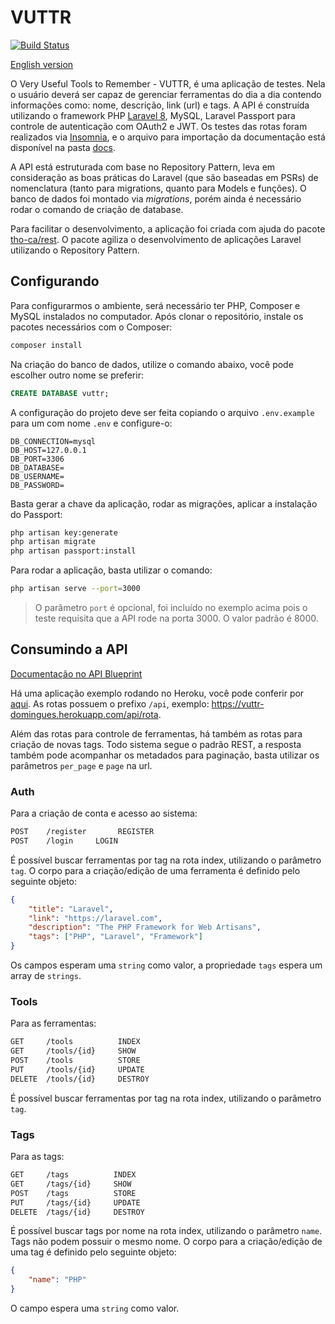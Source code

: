 # VUTTR

[![Build Status](https://travis-ci.com/caiodomingues/vuttr-backend.svg?branch=master)](https://travis-ci.com/caiodomingues/vuttr-backend)

[English version](README-en.md)

O Very Useful Tools to Remember - VUTTR, é uma aplicação de testes. Nela o usuário deverá ser capaz de gerenciar ferramentas do dia a dia contendo informações como: nome, descrição, link (url) e tags. A API é construída utilizando o framework PHP [Laravel 8](https://laravel.com), MySQL, Laravel Passport para controle de autenticação com OAuth2 e JWT. Os testes das rotas foram realizados via [Insomnia](https://insomnia.rest/), e o arquivo para importação da documentação está disponível na pasta [docs](docs).

A API está estruturada com base no Repository Pattern, leva em consideração as boas práticas do Laravel (que são baseadas em PSRs) de nomenclatura (tanto para migrations, quanto para Models e funções). O banco de dados foi montado via _migrations_, porém ainda é necessário rodar o comando de criação de database.

Para facilitar o desenvolvimento, a aplicação foi criada com ajuda do pacote [tho-ca/rest](https://github.com/tho-ca/rest). O pacote agiliza o desenvolvimento de aplicações Laravel utilizando o Repository Pattern.

## Configurando

Para configurarmos o ambiente, será necessário ter PHP, Composer e MySQL instalados no computador. Após clonar o repositório, instale os pacotes necessários com o Composer:

```bash
composer install
```

Na criação do banco de dados, utilize o comando abaixo, você pode escolher outro nome se preferir:

```sql
CREATE DATABASE vuttr;
```

A configuração do projeto deve ser feita copiando o arquivo `.env.example` para um com nome `.env` e configure-o:

```env
DB_CONNECTION=mysql
DB_HOST=127.0.0.1
DB_PORT=3306
DB_DATABASE=
DB_USERNAME=
DB_PASSWORD=
```

Basta gerar a chave da aplicação, rodar as migrações, aplicar a instalação do Passport:

```bash
php artisan key:generate
php artisan migrate
php artisan passport:install
```

Para rodar a aplicação, basta utilizar o comando:

```bash
php artisan serve --port=3000
```

> O parâmetro `port` é opcional, foi incluído no exemplo acima pois o teste requisita que a API rode na porta 3000. O valor padrão é 8000.

## Consumindo a API

[Documentação no API Blueprint](https://caiodomingues.docs.apiary.io/#)

Há uma aplicação exemplo rodando no Heroku, você pode conferir por [aqui](https://vuttr-domingues.herokuapp.com/). As rotas possuem o prefixo `/api`, exemplo: https://vuttr-domingues.herokuapp.com/api/rota.

Além das rotas para controle de ferramentas, há também as rotas para criação de novas tags. Todo sistema segue o padrão REST, a resposta também pode acompanhar os metadados para paginação, basta utilizar os parâmetros `per_page` e `page` na url.

### Auth

Para a criação de conta e acesso ao sistema:

```bash
POST    /register       REGISTER
POST    /login     LOGIN
```

É possível buscar ferramentas por tag na rota index, utilizando o parâmetro `tag`. O corpo para a criação/edição de uma ferramenta é definido pelo seguinte objeto:

```json
{
    "title": "Laravel",
    "link": "https://laravel.com",
    "description": "The PHP Framework for Web Artisans",
    "tags": ["PHP", "Laravel", "Framework"]
}
```

Os campos esperam uma `string` como valor, a propriedade `tags` espera um array de `strings`.

### Tools

Para as ferramentas:

```bash
GET     /tools          INDEX
GET     /tools/{id}     SHOW
POST    /tools          STORE
PUT     /tools/{id}     UPDATE
DELETE  /tools/{id}     DESTROY
```

É possível buscar ferramentas por tag na rota index, utilizando o parâmetro `tag`.

### Tags

Para as tags:

```bash
GET     /tags          INDEX
GET     /tags/{id}     SHOW
POST    /tags          STORE
PUT     /tags/{id}     UPDATE
DELETE  /tags/{id}     DESTROY
```

É possível buscar tags por nome na rota index, utilizando o parâmetro `name`. Tags não podem possuir o mesmo nome. O corpo para a criação/edição de uma tag é definido pelo seguinte objeto:

```json
{
    "name": "PHP"
}
```

O campo espera uma `string` como valor.
